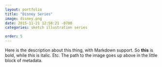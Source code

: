 ```yaml
---
layout: portfolio
title: "Disney Series"
image: disney.png
date: 2015-11-21 12:58:21 -0700
categories: sketch illustration series

order: 5
---
```


Here is the description about this thing, with Markdown support. So **this** is
bold, while _this_ is italic. Etc. The path to the image goes up above in the
little block of metadata.
